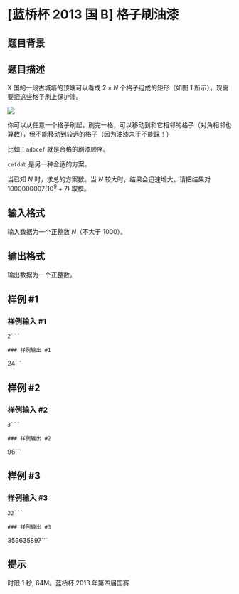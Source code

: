 # [蓝桥杯 2013 国 B] 格子刷油漆

## 题目背景



## 题目描述

X 国的一段古城墙的顶端可以看成 $2 \times N$ 个格子组成的矩形（如图 $1$ 所示），现需要把这些格子刷上保护漆。

![](https://cdn.luogu.com.cn/upload/image_hosting/k52ovrzc.png)

你可以从任意一个格子刷起，刷完一格，可以移动到和它相邻的格子（对角相邻也算数），但不能移动到较远的格子（因为油漆未干不能踩！）

比如：`adbcef` 就是合格的刷漆顺序。

`cefdab` 是另一种合适的方案。

当已知 $N$ 时，求总的方案数。当 $N$ 较大时，结果会迅速增大，请把结果对 $1000000007(10^9+7)$ 取模。

## 输入格式

输入数据为一个正整数 $N$（不大于 $1000$）。

## 输出格式

输出数据为一个正整数。

## 样例 #1

### 样例输入 #1
```
2```

### 样例输出 #1

```
24```

## 样例 #2

### 样例输入 #2
```
3```

### 样例输出 #2

```
96```

## 样例 #3

### 样例输入 #3
```
22```

### 样例输出 #3

```
359635897```

## 提示

时限 1 秒, 64M。蓝桥杯 2013 年第四届国赛

